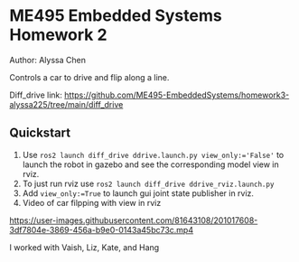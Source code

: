 # ME495 Embedded Systems Homework 2

Author: Alyssa Chen

Controls a car to drive and flip along a line.


Diff_drive link: 
https://github.com/ME495-EmbeddedSystems/homework3-alyssa225/tree/main/diff_drive

## Quickstart
1. Use `ros2 launch diff_drive ddrive.launch.py view_only:='False'` to launch the robot in gazebo and see the corresponding model view in rviz.
2. To just run rviz use `ros2 launch diff_drive ddrive_rviz.launch.py`
3. Add `view_only:=True` to launch gui joint state publisher in rviz.
4. Video of car filpping with view in rviz 


https://user-images.githubusercontent.com/81643108/201017608-3df7804e-3869-456a-b9e0-0143a45bc73c.mp4



I worked with Vaish, Liz, Kate, and Hang 


